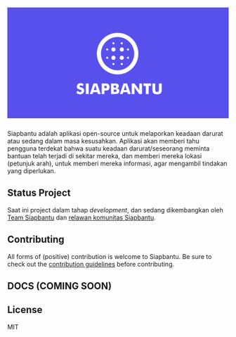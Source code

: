 # [![Siapbantu](assets/SiapbantuLogo.png)](https://siapbantu.com)

Siapbantu adalah aplikasi open-source untuk melaporkan keadaan darurat atau sedang dalam masa kesusahkan. Aplikasi akan memberi tahu pengguna terdekat bahwa suatu keadaan darurat/seseorang meminta bantuan telah terjadi di sekitar mereka, dan memberi mereka lokasi (petunjuk arah), untuk memberi mereka informasi, agar mengambil tindakan yang diperlukan.

## Status Project

Saat ini project dalam tahap _development_, dan sedang dikembangkan oleh [Team Siapbantu](https://github.com/siapbantu) dan [relawan komunitas Siapbantu](https://s.id/siapbantu).

## Contributing

All forms of (positive) contribution is welcome to Siapbantu. Be sure to check out the [contribution guidelines](.github/CONTRIBUTING.md) before contributing.

## DOCS (COMING SOON)

## License

MIT
